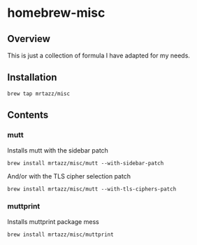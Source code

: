 # homebrew-misc

## Overview
This is just a collection of formula I have adapted for my needs.

## Installation
```
brew tap mrtazz/misc
```

## Contents

### mutt
Installs mutt with the sidebar patch
```
brew install mrtazz/misc/mutt --with-sidebar-patch
```

And/or with the TLS cipher selection patch
```
brew install mrtazz/misc/mutt --with-tls-ciphers-patch
```

### muttprint
Installs muttprint package mess
```
brew install mrtazz/misc/muttprint
```

